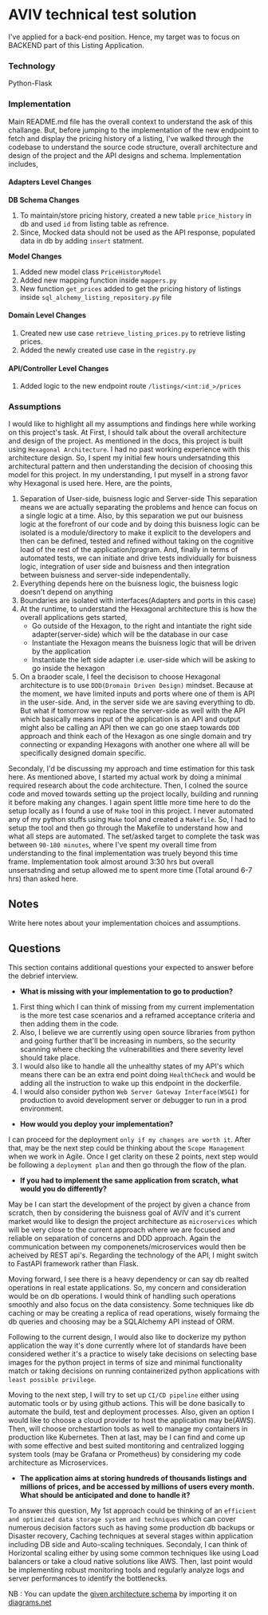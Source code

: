 # AVIV technical test solution

I've applied for a back-end position. Hence, my target was to focus on BACKEND part of this Listing Application.

### Technology
Python-Flask

### Implementation
 
Main README.md file has the overall context to understand the ask of this challange. But, before jumping to the implementation of the new endpoint to fetch and display the pricing history of a listing, I've walked through the codebase to understand the source code structure, overall architecture and design of the project and the API designs and schema. Implementation includes,

#### Adapters Level Changes

**DB Schema Changes**
 1. To maintain/store pricing history, created a new table `price_history` in db and used `id` from listing table as refrence.
 2. Since, Mocked data should not be used as the API response, populated data in db by adding `insert` statment.

 **Model Changes**
 1. Added new model class `PriceHistoryModel`
 2. Added new mapping function inside `mappers.py`
 3. New function `get_prices` added to get the pricing history of listings inside `sql_alchemy_listing_repository.py` file

 #### Domain Level Changes
 1. Created new use case `retrieve_listing_prices.py` to retrieve listing prices.
 2. Added the newly created use case in the `registry.py`

 #### API/Controller Level Changes
 1. Added logic to the new endpoint route `/listings/<int:id_>/prices`

 ### Assumptions

 I would like to highlight all my assumptions and findings here while working on this project's task. At First, I should talk about the overall architecture and design of the project. As mentioned in the docs, this project is built using `Hexagonal Architecture`. I had no past working experience with this architecture design. So, I spent my initial few hours undersatnding this architectural pattern and then understanding the decision of choosing this model for this project. In my understanding, I put myself in a strong favor why Hexagonal is used here. Here, are the points,
 1. Separation of User-side, buisness logic and Server-side
    This separation means we are actually separating the problems and hence can focus on a single logic at a time. Also, by this separation we put our buisness logic at the forefront of our code and by doing this buisness logic can be isolated is a module/directory to make it explicit to the developers and then can be defined, tested and refined without taking on the cognitive load of the rest of the application/program. And, finally in terms of automated tests, we can initiate and drive tests individually for buisness logic, integration of user side and buisness and then integration between buisness and server-side independentally.
 2. Everything depends here on the buisness logic, the buisness logic doesn't depend on anything 
 3. Boundaries are isolated with interfaces(Adapters and ports in this case)
 4. At the runtime, to understand the Hexagonal architecture this is how the overall applications gets started,
    - Go outside of the Hexagon, to the right and intantiate the right side adapter(server-side) which will be the database in our case
    - Instantiate the Hexagon means the buisness logic that will be driven by the application
    - Instantiate the left side adapter i.e. user-side which will be asking to go inside the hexagon
 5. On a braoder scale, I feel the decisison to choose Hexagonal architecture is to use `DDD(Dromain Driven Design)` mindset. Because at the moment, we have limited inputs and ports where one of them is API in the user-side. And, in the server side we are saving everything to db. But what if tomorrow we replace the server-side as well with the API which basically means input of the application is an API and output might also be calling an API then we can go one staep towards `DDD` approach and think each of the Hexagon as one single domain and try connecting or expanding Hexagons with another one where all will be specifically designed domain specific.

 Secondaly, I'd be discussing my approach and time estimation for this task here. As mentioned above, I started my actual work by doing a minimal required research about the code architecture. Then, I colned the source code and moved towards setting up the project locally, building and running it before making any changes. I again spent little more time here to do the setup locally as I found a use of `Make` tool in this project. I never automated any of my python stuffs using `Make` tool and created a `Makefile`. So, I had to setup the tool and then go through the Makefile to understand how and what all steps are automated. The set/asked target to complete the task was between `90-180 minutes`, where I've spent my overall time from understanding to the final implementation was truely beyond this time frame. Implementation took almost around 3:30 hrs but overall unsersatnding and setup allowed me to spent more time (Total around 6-7 hrs) than asked here.


## Notes

Write here notes about your implementation choices and assumptions.

## Questions

This section contains additional questions your expected to answer before the debrief interview.

- **What is missing with your implementation to go to production?**

1. First thing which I can think of missing from my current implementation is the more test case scenarios and a reframed acceptance criteria and then adding them in the code.
2. Also, I believe we are currently using open source libraries from python and going further that'll be increasing in numbers, so the security scanning where checking the vulnerabilities and there severity level should take place.
3. I would also like to handle all the unhealthy states of my API's which means there can be an extra end point doing `HealthCheck` and would be adding all the instruction to wake up this endpoint in the dockerfile.
4. I would also consider python `Web Server Gateway Interface(WSGI)` for production to avoid development server or debugger to run in a prod environment.

- **How would you deploy your implementation?**

I can proceed for the deployment `only if my changes are worth it`. After that, may be the next step could be thinking about the `Scope Management` when we work in Agile. Once I get clarity on these 2 points, next step would be following a `deployment plan` and then go through the flow of the plan.

- **If you had to implement the same application from scratch, what would you do differently?**

 May be I can start the development of the project by given a chance from scratch, then by considering the buisness goal of AVIV and it's current market would like to design the project architecture as `microservices` which will be very close to the current approach where we are focused and reliable on separation of concerns and DDD approach. Again the communication between my componenets/microservices would then be acheived by REST api's. Regarding the technology of the API, I might switch to FastAPI framework rather than Flask.  

 Moving forward, I see there is a heavy dependency or can say db realted operations in real estate applications. So, my concern and consideration would be on db operations. I would think of handling such operations smoothly and also focus on the data consistency. Some techniques like db caching or may be creating a replica of read operations, wisely formaing the db queries and choosing may be a SQLAlchemy API instead of ORM.

 Following to the current design, I would also like to dockerize my python application the way it's done currently where lot of standards have been considered wether it's a practice to wisely take decisions on selecting base images for the python project in terms of size and minimal functionality match or taking decisions on running containerized python applications with `least possible privilege`.

 Moving to the next step, I will try to set up `CI/CD pipeline` either using automatic tools or by using github actions. This will be done basically to automate the build, test and deployment processes. Also, given an option I would like to choose a cloud provider to host the application may be(AWS). Then, will choose orchestartion tools as well to manage my containers in production like Kubernetes. Then at last, may be I can find and come up with some effective and best suited montitoring and centralized logging system tools (may be Grafana or Prometheus) by considering my code architecture as Microservices. 

- **The application aims at storing hundreds of thousands listings and millions of prices, and be accessed by millions of users every month. What should be anticipated and done to handle it?**
 
To answer this question, My 1st approach could be thinking of an `efficient and optimized data storage system and techniques` which can cover numerous decision factors such as having some production db backups or Disaster recovery, Caching techniques at several stages within application including DB side and Auto-scaling techniques.
Secondaly, I can think of Horizontal scaling either by using some common techniques like using Load balancers or take a cloud native solutions like AWS.
Then, last point would be implementing robust monitoring tools and regularly analyze logs and server performances to identify the bottlenecks.

  NB : You can update the [given architecture schema](./schemas/Aviv_Technical_Test_Architecture.drawio) by importing it
  on [diagrams.net](https://app.diagrams.net/) 
